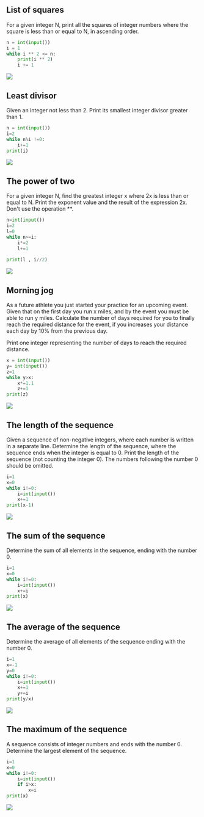 ## List of squares
For a given integer N, print all the squares of integer numbers where the square is less than or equal to N, in ascending order.

```.py
n = int(input())
i = 1
while i ** 2 <= n:
    print(i ** 2)
    i += 1
```
![](3.1.jpg)
## Least divisor
Given an integer not less than 2. Print its smallest integer divisor greater than 1.
```.py
n = int(input())
i=2
while n%i !=0:
    i+=1
print(i)
```
![](3.2.jpg)
## The power of two
For a given integer N, find the greatest integer x where 2x is less than or equal to N. Print the exponent value and the result of the expression 2x.
Don't use the operation **.

```.py
n=int(input())
i=2
l=0
while n>=i:
    i*=2
    l+=1
    
print(l , i//2)
```
![](3.3.jpg)
## Morning jog
As a future athlete you just started your practice for an upcoming event. Given that on the first day you run x miles, and by the event you must be able to run y miles.
Calculate the number of days required for you to finally reach the required distance for the event, if you increases your distance each day by 10% from the previous day.

Print one integer representing the number of days to reach the required distance.

```.py
x = int(input())
y= int(input())
z=1
while y>x:
    x*=1.1
    z+=1
print(z)
```
![](3.4.jpg)
## The length of the sequence
Given a sequence of non-negative integers, where each number is written in a separate line. Determine the length of the sequence, where the sequence ends when the integer is equal to 0. Print the length of the sequence (not counting the integer 0). The numbers following the number 0 should be omitted.

```.py
i=1
x=0
while i!=0:
    i=int(input())
    x+=1
print(x-1)
```
![](3.5.jpg)
## The sum of the sequence
Determine the sum of all elements in the sequence, ending with the number 0.

```.py
i=1
x=0
while i!=0:
    i=int(input())
    x+=i
print(x)
```
![](3.6.jpg)
## The average of the sequence
Determine the average of all elements of the sequence ending with the number 0.

```.py
i=1
x=-1
y=0
while i!=0:
    i=int(input())
    x+=1
    y+=i
print(y/x)
```
![](3.7.jpg)
## The maximum of the sequence
A sequence consists of integer numbers and ends with the number 0. Determine the largest element of the sequence.

```.py
i=1
x=0
while i!=0:
    i=int(input())
    if i>x:
        x=i
print(x)
```
![](3.8.jpg)
